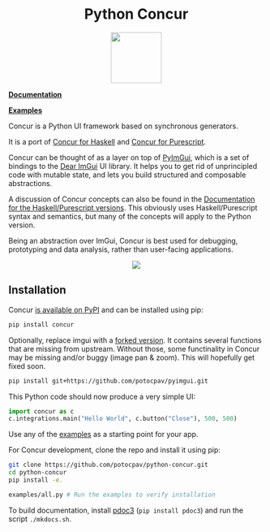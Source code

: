 
<h1 align="center">
  Python Concur
</h1>

<p align="center">
   <img src="https://raw.githubusercontent.com/ajnsit/purescript-concur/master/docs/logo.png" height="100">
</p>

[**Documentation**](https://potocpav.github.io/python-concur/)

[**Examples**](https://github.com/potocpav/python-concur/tree/master/examples)

<!-- Start docs -->

Concur is a Python UI framework based on synchronous generators.

It is a port of [Concur for Haskell](https://github.com/ajnsit/concur) and [Concur for Purescript](https://github.com/ajnsit/purescript-concur).

Concur can be thought of as a layer on top of [PyImGui](https://github.com/swistakm/pyimgui), which is a set of bindings to the [Dear ImGui](https://github.com/ocornut/imgui) UI library. It helps you to get rid of unprincipled code with mutable state, and lets you build structured and composable abstractions.

A discussion of Concur concepts can also be found in the [Documentation for the Haskell/Purescript versions](https://github.com/ajnsit/concur-documentation/blob/master/README.md). This obviously uses Haskell/Purescript syntax and semantics, but many of the concepts will apply to the Python version.

Being an abstraction over ImGui, Concur is best used for debugging, prototyping and data analysis, rather than user-facing applications.

<p align="center">
<img src="https://raw.githubusercontent.com/potocpav/python-concur/master/screenshot.png">
</p>

<!-- End docs -->

## Installation

Concur [is available on PyPI](https://pypi.org/project/concur/) and can be installed using pip:

```sh
pip install concur
```

Optionally, replace imgui with a [forked version](https://github.com/potocpav/pyimgui). It contains several functions that are missing from upstream. Without those, some functinality in Concur may be missing and/or buggy (image pan & zoom). This will hopefully get fixed soon.

```sh
pip install git+https://github.com/potocpav/pyimgui.git
```


This Python code should now produce a very simple UI:

```python
import concur as c
c.integrations.main("Hello World", c.button("Close"), 500, 500)
```

Use any of the [examples](https://github.com/potocpav/python-concur/tree/master/examples) as a starting point for your app.

For Concur development, clone the repo and install it using pip:

```sh
git clone https://github.com/potocpav/python-concur.git
cd python-concur
pip install -e.

examples/all.py # Run the examples to verify installation
```

To build documentation, install [pdoc3](https://pdoc3.github.io/pdoc/) (`pip install pdoc3`) and run the script `./mkdocs.sh`.
